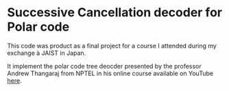 # Successive Cancellation decoder for Polar code

This code was product as a final project for a course I attended during my exchange à JAIST in Japan.

It implement the polar code tree deocder presented by the professor Andrew Thangaraj from NPTEL in his online course available on YouTube [here](https://youtube.com/playlist?list=PLyqSpQzTE6M81HJ26ZaNv0V3ROBrcv-Kc&si=rAyAUO50VWCQ50Iv). 

